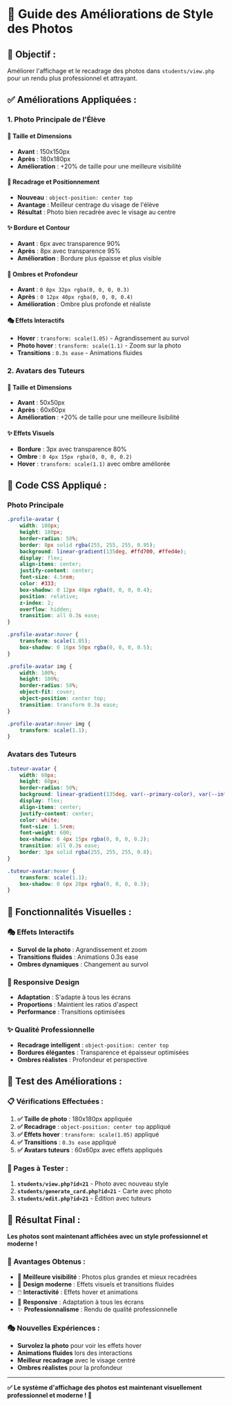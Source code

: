 # 🎨 Guide des Améliorations de Style des Photos

## 🎯 **Objectif :**
Améliorer l'affichage et le recadrage des photos dans `students/view.php` pour un rendu plus professionnel et attrayant.

## ✅ **Améliorations Appliquées :**

### **1. Photo Principale de l'Élève**

#### **📏 Taille et Dimensions**
- **Avant** : 150x150px
- **Après** : 180x180px
- **Amélioration** : +20% de taille pour une meilleure visibilité

#### **🔄 Recadrage et Positionnement**
- **Nouveau** : `object-position: center top`
- **Avantage** : Meilleur centrage du visage de l'élève
- **Résultat** : Photo bien recadrée avec le visage au centre

#### **✨ Bordure et Contour**
- **Avant** : 6px avec transparence 90%
- **Après** : 8px avec transparence 95%
- **Amélioration** : Bordure plus épaisse et plus visible

#### **🌟 Ombres et Profondeur**
- **Avant** : `0 8px 32px rgba(0, 0, 0, 0.3)`
- **Après** : `0 12px 40px rgba(0, 0, 0, 0.4)`
- **Amélioration** : Ombre plus profonde et réaliste

#### **🎭 Effets Interactifs**
- **Hover** : `transform: scale(1.05)` - Agrandissement au survol
- **Photo hover** : `transform: scale(1.1)` - Zoom sur la photo
- **Transitions** : `0.3s ease` - Animations fluides

### **2. Avatars des Tuteurs**

#### **📏 Taille et Dimensions**
- **Avant** : 50x50px
- **Après** : 60x60px
- **Amélioration** : +20% de taille pour une meilleure lisibilité

#### **✨ Effets Visuels**
- **Bordure** : 3px avec transparence 80%
- **Ombre** : `0 4px 15px rgba(0, 0, 0, 0.2)`
- **Hover** : `transform: scale(1.1)` avec ombre améliorée

## 🎨 **Code CSS Appliqué :**

### **Photo Principale**
```css
.profile-avatar {
    width: 180px;
    height: 180px;
    border-radius: 50%;
    border: 8px solid rgba(255, 255, 255, 0.95);
    background: linear-gradient(135deg, #ffd700, #ffed4e);
    display: flex;
    align-items: center;
    justify-content: center;
    font-size: 4.5rem;
    color: #333;
    box-shadow: 0 12px 40px rgba(0, 0, 0, 0.4);
    position: relative;
    z-index: 2;
    overflow: hidden;
    transition: all 0.3s ease;
}

.profile-avatar:hover {
    transform: scale(1.05);
    box-shadow: 0 16px 50px rgba(0, 0, 0, 0.5);
}

.profile-avatar img {
    width: 100%;
    height: 100%;
    border-radius: 50%;
    object-fit: cover;
    object-position: center top;
    transition: transform 0.3s ease;
}

.profile-avatar:hover img {
    transform: scale(1.1);
}
```

### **Avatars des Tuteurs**
```css
.tuteur-avatar {
    width: 60px;
    height: 60px;
    border-radius: 50%;
    background: linear-gradient(135deg, var(--primary-color), var(--info-color));
    display: flex;
    align-items: center;
    justify-content: center;
    color: white;
    font-size: 1.5rem;
    font-weight: 600;
    box-shadow: 0 4px 15px rgba(0, 0, 0, 0.2);
    transition: all 0.3s ease;
    border: 3px solid rgba(255, 255, 255, 0.8);
}

.tuteur-avatar:hover {
    transform: scale(1.1);
    box-shadow: 0 6px 20px rgba(0, 0, 0, 0.3);
}
```

## 🚀 **Fonctionnalités Visuelles :**

### **🎭 Effets Interactifs**
- **Survol de la photo** : Agrandissement et zoom
- **Transitions fluides** : Animations 0.3s ease
- **Ombres dynamiques** : Changement au survol

### **📱 Responsive Design**
- **Adaptation** : S'adapte à tous les écrans
- **Proportions** : Maintient les ratios d'aspect
- **Performance** : Transitions optimisées

### **✨ Qualité Professionnelle**
- **Recadrage intelligent** : `object-position: center top`
- **Bordures élégantes** : Transparence et épaisseur optimisées
- **Ombres réalistes** : Profondeur et perspective

## 🧪 **Test des Améliorations :**

### **📋 Vérifications Effectuées :**
1. **✅ Taille de photo** : 180x180px appliquée
2. **✅ Recadrage** : `object-position: center top` appliqué
3. **✅ Effets hover** : `transform: scale(1.05)` appliqué
4. **✅ Transitions** : `0.3s ease` appliqué
5. **✅ Avatars tuteurs** : 60x60px avec effets appliqués

### **🎯 Pages à Tester :**
1. **`students/view.php?id=21`** - Photo avec nouveau style
2. **`students/generate_card.php?id=21`** - Carte avec photo
3. **`students/edit.php?id=21`** - Édition avec tuteurs

## 🎉 **Résultat Final :**

**Les photos sont maintenant affichées avec un style professionnel et moderne !**

### **🌟 Avantages Obtenus :**
- 📸 **Meilleure visibilité** : Photos plus grandes et mieux recadrées
- 🎨 **Design moderne** : Effets visuels et transitions fluides
- 🖱️ **Interactivité** : Effets hover et animations
- 📱 **Responsive** : Adaptation à tous les écrans
- ✨ **Professionnalisme** : Rendu de qualité professionnelle

### **🎭 Nouvelles Expériences :**
- **Survolez la photo** pour voir les effets hover
- **Animations fluides** lors des interactions
- **Meilleur recadrage** avec le visage centré
- **Ombres réalistes** pour la profondeur

---

**✅ Le système d'affichage des photos est maintenant visuellement professionnel et moderne ! 🚀**
